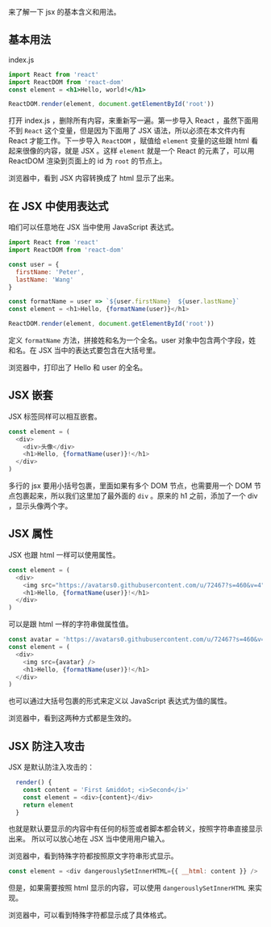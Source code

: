 来了解一下 jsx 的基本含义和用法。

## 基本用法

index.js

```jsx
import React from 'react'
import ReactDOM from 'react-dom'
const element = <h1>Hello, world!</h1>

ReactDOM.render(element, document.getElementById('root'))
```

打开 index.js ，删除所有内容，来重新写一遍。第一步导入 React ，虽然下面用不到 `React` 这个变量，但是因为下面用了 JSX 语法，所以必须在本文件内有 React 才能工作。下一步导入 `ReactDOM` ，赋值给 `element` 变量的这些跟 html 看起来很像的内容，就是 JSX 。这样 `element` 就是一个 React 的元素了，可以用 ReactDOM 渲染到页面上的 id 为 `root` 的节点上。

浏览器中，看到 JSX 内容转换成了 html 显示了出来。

## 在 JSX 中使用表达式

咱们可以任意地在 JSX 当中使用 JavaScript 表达式。

```js
import React from 'react'
import ReactDOM from 'react-dom'

const user = {
  firstName: 'Peter',
  lastName: 'Wang'
}

const formatName = user => `${user.firstName}  ${user.lastName}`
const element = <h1>Hello, {formatName(user)}</h1>

ReactDOM.render(element, document.getElementById('root'))
```

定义 `formatName` 方法，拼接姓和名为一个全名。user 对象中包含两个字段，姓和名。在 JSX 当中的表达式要包含在大括号里。

浏览器中，打印出了 Hello 和 user 的全名。

## JSX 嵌套

JSX 标签同样可以相互嵌套。

```js
const element = (
  <div>
    <div>头像</div>
    <h1>Hello, {formatName(user)}!</h1>
  </div>
)
```

多行的 jsx 要用小括号包裹，里面如果有多个 DOM 节点，也需要用一个 DOM 节点包裹起来，所以我们这里加了最外面的 `div` 。原来的 h1 之前，添加了一个 div ，显示头像两个字。

## JSX 属性

JSX 也跟 html 一样可以使用属性。

```js
const element = (
  <div>
    <img src="https://avatars0.githubusercontent.com/u/72467?s=460&v=4" />
    <h1>Hello, {formatName(user)}!</h1>
  </div>
)
```

可以是跟 html 一样的字符串做属性值。

```js
const avatar = 'https://avatars0.githubusercontent.com/u/72467?s=460&v=4'
const element = (
  <div>
    <img src={avatar} />
    <h1>Hello, {formatName(user)}!</h1>
  </div>
)
```

也可以通过大括号包裹的形式来定义以 JavaScript 表达式为值的属性。

浏览器中，看到这两种方式都是生效的。

## JSX 防注入攻击

JSX 是默认防注入攻击的：

```js
  render() {
    const content = 'First &middot; <i>Second</i>'
    const element = <div>{content}</div>
    return element
  }
```

也就是默认要显示的内容中有任何的标签或者脚本都会转义，按照字符串直接显示出来。 所以可以放心地在 JSX 当中使用用户输入。

浏览器中，看到特殊字符都按照原文字符串形式显示。

```js
const element = <div dangerouslySetInnerHTML={{ __html: content }} />
```

但是，如果需要按照 html 显示的内容，可以使用 `dangerouslySetInnerHTML` 来实现。

浏览器中，可以看到特殊字符都显示成了具体格式。
